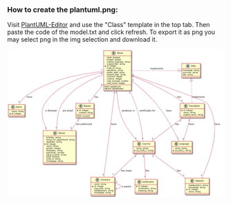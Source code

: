 ### How to create the plantuml.png:

Visit [PlantUML-Editor](https://plantuml-editor.kkeisuke.com/) and use the "Class" template in the top tab. Then paste the code of the model.txt and click refresh. To export it as png you may select png in the img selection and download it.

![model](plantuml.png)
